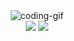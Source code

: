 <div align="center">
    <img src="https://media.giphy.com/media/o0vwzuFwCGAFO/giphy.gif" alt="coding-gif">
</div>


<!-- ![Alt Text](https://media.giphy.com/media/o0vwzuFwCGAFO/giphy.gif) -->


<div align="center" data-src="https://git.io/streak-stats">
<!--     <img id="coding-stats" src="https://streak-stats.demolab.com?user=WoodyMas&theme=blueberry" src="https://git.io/streak-stats"> -->
    <img id="coding-stats-weekly" src="https://streak-stats.demolab.com?user=WoodyMas&theme=tokyonight&date_format=j%20M%5B%20Y%5D&mode=weekly">
    <img id="coding-stats-daily" src="https://streak-stats.demolab.com?user=WoodyMas&theme=tokyonight&date_format=j%20M%5B%20Y%5D&mode=daily">
    
    
<!-- [![GitHub Streak](https://streak-stats.demolab.com?user=WoodyMas&theme=tokyonight&date_format=j%20M%5B%20Y%5D&mode=weekly)](https://git.io/streak-stats) -->
</div>

<!-- <div align="center">
    <img id="coding-stats-daily" src="https://streak-stats.demolab.com?user=WoodyMas&theme=tokyonight&date_format=j%20M%5B%20Y%5D&mode=daily">
</div> -->
